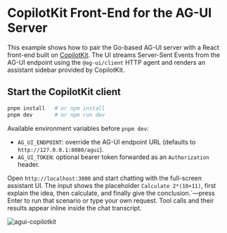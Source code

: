# CopilotKit Front-End for the AG-UI Server

This example shows how to pair the Go-based AG-UI server with a React front-end built on [CopilotKit](https://docs.copilotkit.ai/). The UI streams Server-Sent Events from the AG-UI endpoint using the `@ag-ui/client` HTTP agent and renders an assistant sidebar provided by CopilotKit.

## Start the CopilotKit client

```bash
pnpm install   # or npm install
pnpm dev       # or npm run dev
```

Available environment variables before `pnpm dev`:

- `AG_UI_ENDPOINT`: override the AG-UI endpoint URL (defaults to  `http://127.0.0.1:8080/agui`).
- `AG_UI_TOKEN`: optional bearer token forwarded as an `Authorization` header.

Open `http://localhost:3000` and start chatting with the full-screen assistant UI. The input shows the placeholder `Calculate 2*(10+11)`, first explain the idea, then calculate, and finally give the conclusion.`—press Enter to run that scenario or type your own request. Tool calls and their results appear inline inside the chat transcript.

![agui-copilotkit](../../../../.resource/images/examples/agui-copilotkit.png)